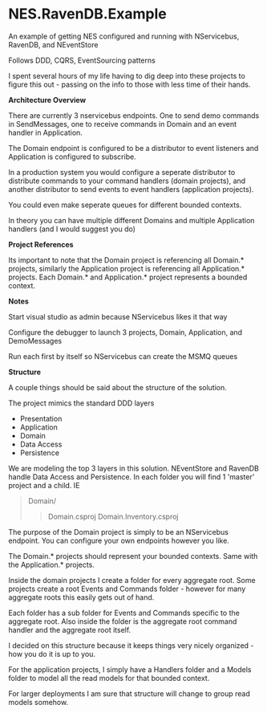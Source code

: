 NES.RavenDB.Example
===================

An example of getting NES configured and running with NServicebus, RavenDB, and NEventStore

Follows DDD, CQRS, EventSourcing patterns

I spent several hours of my life having to dig deep into these projects to figure this out - passing on the info to those with less time of their hands.


**Architecture Overview**

There are currently 3 nservicebus endpoints.  One to send demo commands in SendMessages, one to receive commands in Domain and an event handler in Application.

The Domain endpoint is configured to be a distributor to event listeners and Application is configured to subscribe.

In a production system you would configure a seperate distributor to distribute commands to your command handlers (domain projects), and another distributor to send events to event handlers (application projects).

You could even make seperate queues for different bounded contexts.

In theory you can have multiple different Domains and multiple Application handlers (and I would suggest you do)

**Project References**

Its important to note that the Domain project is referencing all Domain.* projects, similarly the Application project is referencing all Application.* projects.
Each Domain.* and Application.* project represents a bounded context.

**Notes**

Start visual studio as admin because NServicebus likes it that way

Configure the debugger to launch 3 projects, Domain, Application, and DemoMessages

Run each first by itself so NServicebus can create the MSMQ queues


**Structure**

A couple things should be said about the structure of the solution.

The project mimics the standard DDD layers

- Presentation
- Application
- Domain
- Data Access
- Persistence

We are modeling the top 3 layers in this solution.  NEventStore and RavenDB handle Data Access and Persistence.
In each folder you will find 1 'master' project and a child.  IE

> Domain/
>> Domain.csproj
>> Domain.Inventory.csproj

The purpose of the Domain project is simply to be an NServicebus endpoint.  You can configure your own endpoints however you like.

The Domain.* projects should represent your bounded contexts.  Same with the Application.* projects.

Inside the domain projects I create a folder for every aggregate root.  Some projects create a root Events and Commands folder - 
however for many aggregate roots this easily gets out of hand.

Each folder has a sub folder for Events and Commands specific to the aggregate root.  Also inside the folder is the aggregate root command handler 
and the aggregate root itself.

I decided on this structure because it keeps things very nicely organized - how you do it is up to you.

For the application projects, I simply have a Handlers folder and a Models folder to model all the read models for that bounded context.

For larger deployments I am sure that structure will change to group read models somehow.


